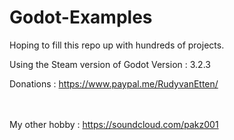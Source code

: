 # Godot-Examples
Hoping to fill this repo up with hundreds of projects.

Using the Steam version of Godot Version : 3.2.3

Donations :  https://www.paypal.me/RudyvanEtten/

<br><br>
My other hobby : https://soundcloud.com/pakz001
